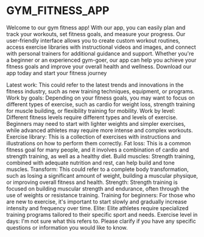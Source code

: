 # GYM_FITNESS_APP
Welcome to our gym fitness app! With our app, you can easily plan and track your workouts, set fitness goals, and measure your progress. Our user-friendly interface allows you to create custom workout routines, access exercise libraries with instructional videos and images, and connect with personal trainers for additional guidance and support. Whether you're a beginner or an experienced gym-goer, our app can help you achieve your fitness goals and improve your overall health and wellness. Download our app today and start your fitness journey

Latest work: This could refer to the latest trends and innovations in the fitness industry, such as new training techniques, equipment, or programs.
Work by goals: Depending on your fitness goals, you may want to focus on different types of exercise, such as cardio for weight loss, strength training for muscle building, or flexibility training for mobility.
Work by level: Different fitness levels require different types and levels of exercise. Beginners may need to start with lighter weights and simpler exercises, while advanced athletes may require more intense and complex workouts.
Exercise library: This is a collection of exercises with instructions and illustrations on how to perform them correctly.
Fat loss: This is a common fitness goal for many people, and it involves a combination of cardio and strength training, as well as a healthy diet.
Build muscles: Strength training, combined with adequate nutrition and rest, can help build and tone muscles.
Transform: This could refer to a complete body transformation, such as losing a significant amount of weight, building a muscular physique, or improving overall fitness and health.
Strength: Strength training is focused on building muscular strength and endurance, often through the use of weights or resistance training.
Training for beginners: For those who are new to exercise, it's important to start slowly and gradually increase intensity and frequency over time.
Elite: Elite athletes require specialized training programs tailored to their specific sport and needs.
Exercise level in days: I'm not sure what this refers to. Please clarify if you have any specific questions or information you would like to know.
